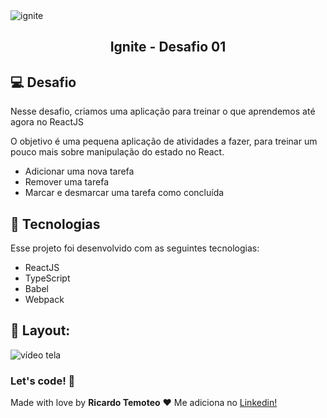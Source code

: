 <img alt="ignite" src="https://github.com/ricardoltt/ignite-desafio01/blob/main/.github/image-back.png" />

<h2 align="center">
 Ignite - Desafio 01
</h2>



## 💻 Desafio

Nesse desafio, criamos uma aplicação para treinar o que aprendemos até agora no ReactJS

O objetivo é uma pequena aplicação de atividades a fazer, para treinar um pouco mais sobre manipulação do estado no React.

- Adicionar uma nova tarefa
- Remover uma tarefa
- Marcar e desmarcar uma tarefa como concluída



## 🚀 Tecnologias

Esse projeto foi desenvolvido com as seguintes tecnologias:

- ReactJS
- TypeScript
- Babel
- Webpack



## 🔖 Layout:

![vídeo tela](https://github.com/ricardoltt/ignite-desafio01/blob/main/.github/gif-site.gif)



### Let's code! 🚀

Made with love by **Ricardo Temoteo** ❤️ Me adiciona no [Linkedin!](https://www.linkedin.com/in/ricardoltt/)

